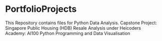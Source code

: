# PortfolioProjects

This Repository contains files for Python Data Analysis. Capstone Project: Singapore Public Housing (HDB) Resale Analysis under Heicoders Academy: AI100 Python Programming and Data Visualisation

